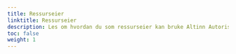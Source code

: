 ```yaml
---
title: Ressurseier
linktitle: Ressurseier
description: Les om hvordan du som ressurseier kan bruke Altinn Autorisasjon innenfor forskjellige områder.
toc: false
weight: 1
---
```

